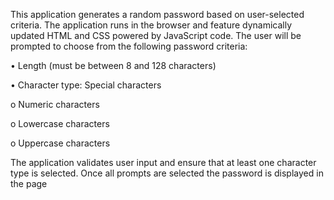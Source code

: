 This application generates a random password based on user-selected criteria. The application runs in the browser and feature dynamically updated HTML and CSS powered by JavaScript code. The user will be prompted to choose from the following password criteria:

• Length (must be between 8 and 128 characters)

• Character type:
Special characters 

o	Numeric characters

o	Lowercase characters

o	Uppercase characters

The application validates user input and ensure that at least one character type is selected. Once all prompts are selected the password is displayed in the page
